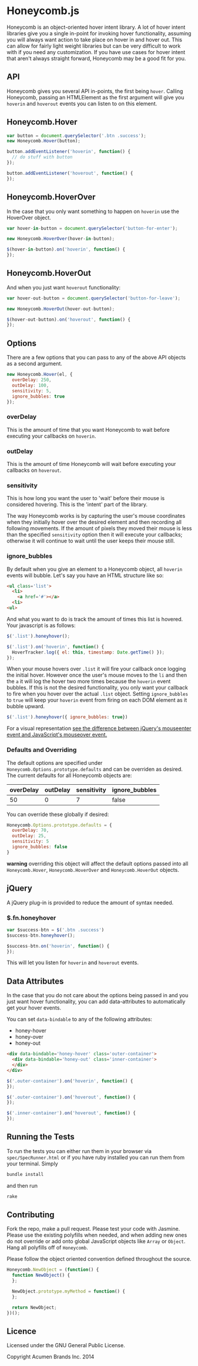 # Honeycomb.js

Honeycomb is an object-oriented hover intent library. A lot of hover intent libraries give you a single in-point for
invoking hover functionality, assuming you will always want action to take place on hover in and hover out. This can allow for fairly light weight libraries
but can be very difficult to work with if you need any customization.
If you have use cases for hover intent that aren't always straight forward, Honeycomb may be a good fit for you.


## API

Honeycomb gives you several API in-points, the first being `hover`. Calling Honeycomb, passing an HTMLElement as the first argument will give you
`hoverin` and `hoverout` events you can listen to on this element.

## Honeycomb.Hover

```js
var button = document.querySelector('.btn .success');
new Honeycomb.Hover(button);

button.addEventListener('hoverin', function() {
  // do stuff with button
});

button.addEventListener('hoverout', function() {
});
```

## Honeycomb.HoverOver

In the case that you only want something to happen on `hoverin` use the HoverOver object.

```js
var hover-in-button = document.querySelector('button-for-enter');

new Honeycomb.HoverOver(hover-in-button);

$(hover-in-button).on('hoverin', function() {
});
```

## Honeycomb.HoverOut

And when you just want `hoverout` functionality:

```js
var hover-out-button = document.querySelector('button-for-leave');

new Honeycomb.HoverOut(hover-out-button);

$(hover-out-button).on('hoverout', function() {
});
```

## Options

There are a few options that you can pass to any of the above API objects as a second argument.

```js
new Honeycomb.Hover(el, {
  overDelay: 250,
  outDelay: 100,
  sensitivity: 5,
  ignore_bubbles: true
});
```

### overDelay
This is the amount of time that you want Honeycomb to wait before executing your callbacks on `hoverin`.

### outDelay
This is the amount of time Honeycomb will wait before executing your callbacks on `hoverout`.

### sensitivity
This is how long you want the user to 'wait' before their mouse is considered hovering. This
is the 'intent' part of the library.

The way Honeycomb works is by capturing the user's mouse coordinates when they initially hover over the
desired element and then recording all following movements. If the amount of pixels they moved their mouse is less than
the specified `sensitivity` option then it will execute your callbacks; otherwise it will continue to wait until the
user keeps their mouse still.

### ignore_bubbles

By default when you give an element to a Honeycomb object, all `hoverin` events will bubble. Let's say you have an HTML structure like so:

```html
<ul class='list'>
  <li>
    <a href='#'></a>
  <li>
<ul>
```

And what you want to do is track the amount of times this list is hovered. Your javascript is as follows:
```js
$('.list').honeyhover();

$('.list').on('hoverin', function() {
  HoverTracker.log({ el: this, timestamp: Date.getTime() });
});
```

When your mouse hovers over `.list` it will fire your callback once logging the initial hover. However once the user's mouse moves to the `li` and then the `a`
it will log the hover two more times because the `hoverin` event bubbles. If this is not the desired functionality, you only want your callback to fire when you
hover over the actual `.list` object. Setting `ignore_bubbles` to `true` will keep your `hoverin` event from firing on each DOM element as it bubble upward.

```js
$('.list').honeyhover({ ignore_bubbles: true})
```

For a visual representation [see the difference between jQuery's mouseenter event and JavaScript's mouseover event.](http://api.jquery.com/mouseenter/)

### Defaults and Overriding
The default options are specified under `Honeycomb.Options.prototype.defaults` and can be overriden as desired.
The current defaults for all Honeycomb objects are:

| overDelay | outDelay | sensitivity | ignore_bubbles |
| --------- | -------- | ----------- | -------------- |
| 50        | 0        | 7           | false          |

You can override these globally if desired:

```js
Honeycomb.Options.prototype.defaults = {
  overDelay: 70,
  outDelay: 25,
  sensitivity: 5
  ignore_bubbles: false
}
```

__warning__ overriding this object will affect the default options passed into all `Honeycomb.Hover`, `Honeycomb.HoverOver` and `Honeycomb.HoverOut` objects.

## jQuery

A jQuery plug-in is provided to reduce the amount of syntax needed.

### $.fn.honeyhover

```js
var $success-btn = $('.btn .success')
$success-btn.honeyhover();

$success-btn.on('hoverin', function() {
});
```

This will let you listen for `hoverin` and `hoverout` events.

## Data Attributes
In the case that you do not care about the options being passed in and you just want hover functionality, you can
add data-attributes to automatically get your hover events.

You can set `data-bindable` to any of the following attributes:
* honey-hover
* honey-over
* honey-out

```html
<div data-bindable='honey-hover' class='outer-container'>
  <div data-bindable='honey-out' class='inner-container'>
  </div>
</div>
```

```js
$('.outer-container').on('hoverin', function() {
});

$('.outer-container').on('hoverout', function() {
});

$('.inner-container').on('hoverout', function() {
});

```

## Running the Tests

To run the tests you can either run them in your browser via `spec/SpecRunner.html` or if you have ruby installed you can run them
from your terminal. Simply

```ruby
bundle install
```

and then run
```ruby
rake
```

## Contributing

Fork the repo, make a pull request. Please test your code with Jasmine. Please use the existing polyfills when needed, and when adding new ones
do not override or add onto global JavaScript objects like `Array` or `Object`. Hang all polyfills off of `Honeycomb`.

Please follow the object oriented convention defined throughout the source.

```js
Honeycomb.NewObject = (function() {
  function NewObject() {
  };

  NewObject.prototype.myMethod = function() {
  };

  return NewObject;
})();
```

## Licence

Licensed under the GNU General Public License.

Copyright Acumen Brands Inc. 2014
